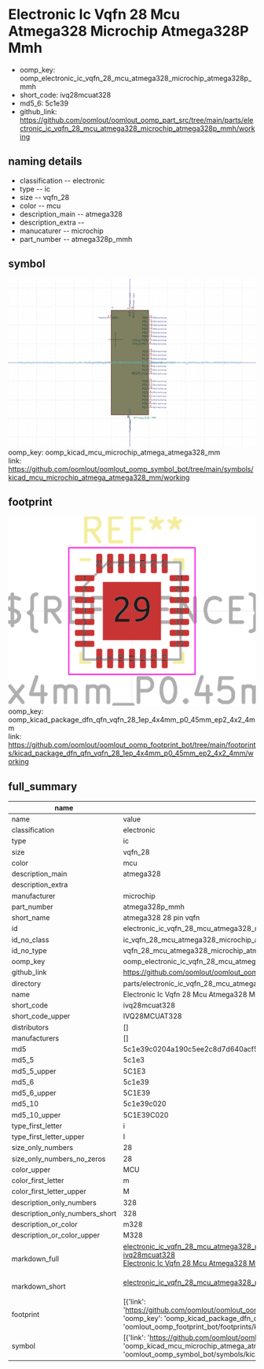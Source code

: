 # Electronic Ic Vqfn 28 Mcu Atmega328 Microchip Atmega328P Mmh

  
* oomp_key: oomp_electronic_ic_vqfn_28_mcu_atmega328_microchip_atmega328p_mmh 
* short_code: ivq28mcuat328
* md5_6: 5c1e39  
* github_link: https://github.com/oomlout/oomlout_oomp_part_src/tree/main/parts/electronic_ic_vqfn_28_mcu_atmega328_microchip_atmega328p_mmh/working  
## naming details
* classification -- electronic
* type -- ic
* size -- vqfn_28
* color -- mcu
* description_main -- atmega328
* description_extra -- 
* manucaturer -- microchip
* part_number -- atmega328p_mmh



## symbol

![](symbol/0/working/working_600.png)  
oomp_key: oomp_kicad_mcu_microchip_atmega_atmega328_mm  
link: https://github.com/oomlout/oomlout_oomp_symbol_bot/tree/main/symbols/kicad_mcu_microchip_atmega_atmega328_mm/working  

## footprint

![](footprint/0/working/working_600.png)  
oomp_key: oomp_kicad_package_dfn_qfn_vqfn_28_1ep_4x4mm_p0_45mm_ep2_4x2_4mm  
link: https://github.com/oomlout/oomlout_oomp_footprint_bot/tree/main/footprints/kicad_package_dfn_qfn_vqfn_28_1ep_4x4mm_p0_45mm_ep2_4x2_4mm/working  

## full_summary
| name | value | 
| --- | --- | 
| name | value | 
| classification | electronic | 
| type | ic | 
| size | vqfn_28 | 
| color | mcu | 
| description_main | atmega328 | 
| description_extra |  | 
| manufacturer | microchip | 
| part_number | atmega328p_mmh | 
| short_name | atmega328 28 pin vqfn | 
| id | electronic_ic_vqfn_28_mcu_atmega328_microchip_atmega328p_mmh | 
| id_no_class | ic_vqfn_28_mcu_atmega328_microchip_atmega328p_mmh | 
| id_no_type | vqfn_28_mcu_atmega328_microchip_atmega328p_mmh | 
| oomp_key | oomp_electronic_ic_vqfn_28_mcu_atmega328_microchip_atmega328p_mmh | 
| github_link | https://github.com/oomlout/oomlout_oomp_part_src/tree/main/parts/electronic_ic_vqfn_28_mcu_atmega328_microchip_atmega328p_mmh/working | 
| directory | parts/electronic_ic_vqfn_28_mcu_atmega328_microchip_atmega328p_mmh | 
| name | Electronic Ic Vqfn 28 Mcu Atmega328 Microchip Atmega328P Mmh | 
| short_code | ivq28mcuat328 | 
| short_code_upper | IVQ28MCUAT328 | 
| distributors | [] | 
| manufacturers | [] | 
| md5 | 5c1e39c0204a190c5ee2c8d7d640acf5 | 
| md5_5 | 5c1e3 | 
| md5_5_upper | 5C1E3 | 
| md5_6 | 5c1e39 | 
| md5_6_upper | 5C1E39 | 
| md5_10 | 5c1e39c020 | 
| md5_10_upper | 5C1E39C020 | 
| type_first_letter | i | 
| type_first_letter_upper | I | 
| size_only_numbers | 28 | 
| size_only_numbers_no_zeros | 28 | 
| color_upper | MCU | 
| color_first_letter | m | 
| color_first_letter_upper | M | 
| description_only_numbers | 328 | 
| description_only_numbers_short | 328 | 
| description_or_color | m328 | 
| description_or_color_upper | M328 | 
| markdown_full | [electronic_ic_vqfn_28_mcu_atmega328_microchip_atmega328p_mmh](https://github.com/oomlout/oomlout_oomp_part_src/tree/main/parts/electronic_ic_vqfn_28_mcu_atmega328_microchip_atmega328p_mmh/working)<br>[ivq28mcuat328](https://github.com/oomlout/oomlout_oomp_part_src/tree/main/parts/electronic_ic_vqfn_28_mcu_atmega328_microchip_atmega328p_mmh/working)<br>[Electronic Ic Vqfn 28 Mcu Atmega328 Microchip Atmega328P Mmh](https://github.com/oomlout/oomlout_oomp_part_src/tree/main/parts/electronic_ic_vqfn_28_mcu_atmega328_microchip_atmega328p_mmh/working)<br><br> | 
| markdown_short | [electronic_ic_vqfn_28_mcu_atmega328_microchip_atmega328p_mmh](https://github.com/oomlout/oomlout_oomp_part_src/tree/main/parts/electronic_ic_vqfn_28_mcu_atmega328_microchip_atmega328p_mmh/working)<br><br> | 
| footprint | [{'link': 'https://github.com/oomlout/oomlout_oomp_footprint_bot/tree/main/foootprntss/kicad_package_dfn_qfn_vqfn_28_1ep_4x4mm_p0_45mm_ep2_4x2_4mm', 'oomp_key': 'oomp_kicad_package_dfn_qfn_vqfn_28_1ep_4x4mm_p0_45mm_ep2_4x2_4mm', 'directory': 'oomlout_oomp_footprint_bot/footprints/kicad_package_dfn_qfn_vqfn_28_1ep_4x4mm_p0_45mm_ep2_4x2_4mm//working/working.kicad_mod'}] | 
| symbol | [{'link': 'https://github.com/oomlout/oomlout_oomp_symbol_bot/tree/main/symbols/kicad_mcu_microchip_atmega_atmega328_mm', 'oomp_key': 'oomp_kicad_mcu_microchip_atmega_atmega328_mm', 'directory': 'oomlout_oomp_symbol_bot/symbols/kicad_mcu_microchip_atmega_atmega328_mm//working/working.kicad_sym'}] | 
